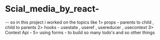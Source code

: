 # Scial_media_by_react- 
-- so in this project i worked on the topics like 
1> props - parents to child , child to parents 
2> hooks - usestate , useref , usereducer , usecontext
3> Context Api - 
5> using forms - to build so many todo's and so other things 
